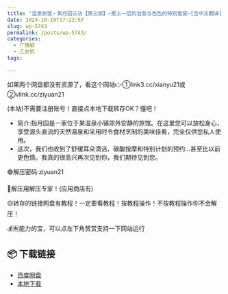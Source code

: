 ```yaml
---
title: "温泉旅馆・紫月园三访【第三部】~更上一层的治愈与色色的特别套餐~[含中文翻译][一条ひらめ]"
date: 2024-10-10T17:22:57
slug: wp-5743
permalink: /posts/wp-5743/
categories:
  - 广播剧
  - 乙女抓
tags:

---
```


如果两个网盘都没有资源了，看这个网站👉①link3.cc/xianyu21或②vlink.cc/ziyuan21

(本站)不需要注册账号！直接点本地下载转存OK？懂吧！

*   简介:指月园是一家位于某温泉小镇郊外安静的旅馆。在这里您可以放松身心，享受源头直流的天然温泉和采用时令食材烹制的美味佳肴，完全仅供您私人使用。
*   这次，我们也收到了舒缓耳朵清洁、碳酸按摩和特别计划的预约…甚至比以前更色情。我真的很高兴再次见到你，我们期待见到您。

🟢解压密码:ziyuan21

🔵解压用解压专家！(应用商店有)

🟡转存的链接网盘有教程！一定要看教程！按教程操作！不按教程操作你不会解压！

💰🈶能力的宝，可以点左下角赞赏支持一下网站运行

## 📦 下载链接
- [百度网盘](https://blziyuan21.com/pay-download/5743?key=250e362a92&down_id=0)
- [本地下载](https://blziyuan21.com/pay-download/5743?key=250e362a92&down_id=1)

